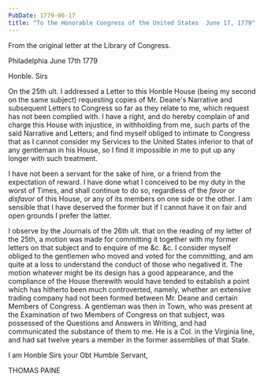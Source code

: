 ```yaml
---
PubDate: 1779-06-17
title: "To the Honorable Congress of the United States  June 17, 1779"
---
```


  From the original letter at the Library of Congress.
  
   Philadelphia June 17th 1779

   Honble. Sirs

   On the 25th ult. I addressed a Letter to this Honble House (being my
   second on the same subject) requesting copies of Mr. Deane's Narrative and
   subsequent Letters to Congress so far as they relate to me, which request
   has not been complied with. I have a right, and do hereby complain of and
   charge this House with injustice, in withholding from me, such parts of
   the said Narrative and Letters; and find myself obliged to intimate to
   Congress that as I cannot consider my Services to the United States
   inferior to that of any gentleman in his House, so I find it impossible in
   me to put up any longer with such treatment.

   I have not been a servant for the sake of hire, or a friend from the
   expectation of reward. I have done what I conceived to be my duty in the
   worst of Times, and shall continue to do so, regardless of the *favor* or
   *disfavor* of this House, or any of its members on one side or the other. I
   am sensible that I have deserved the former but if I cannot have it on
   fair and open grounds I prefer the latter.

   I observe by the Journals of the 26th ult. that on the reading of my
   letter of the 25th, a motion was made for committing it together with my
   former letters on that subject and to enquire of me &c. &c. I consider
   myself obliged to the gentlemen who moved and voted for the committing,
   and am quite at a loss to understand the conduct of those who negatived
   it. The motion whatever might be its design has a good appearance, and the
   compliance of the House therewith would have tended to establish a point
   which has hitherto been much controverted, namely, whether an extensive
   trading company had not been formed between Mr. Deane and certain Members
   of Congress. A gentleman was then in Town, who was present at the
   Examination of two Members of Congress on that subject, was possessed of
   the Questions and Answers in Writing, and had communicated the substance
   of them to me. He is a Col. in the Virginia line, and had sat twelve years
   a member in the former assemblies of that State.

   I am Honble Sirs your Obt Humble Servant,

   THOMAS PAINE

 

